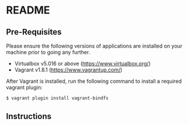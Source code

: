 # README

## Pre-Requisites
Please ensure the following versions of applications are installed on your machine prior to going any further.
- Virtualbox v5.016 or above (https://www.virtualbox.org/)
- Vagrant v1.8.1 (https://www.vagrantup.com/)

After Vagrant is installed, run the following command to install a required vagrant plugin:
```sh
$ vagrant plugin install vagrant-bindfs
```

## Instructions
